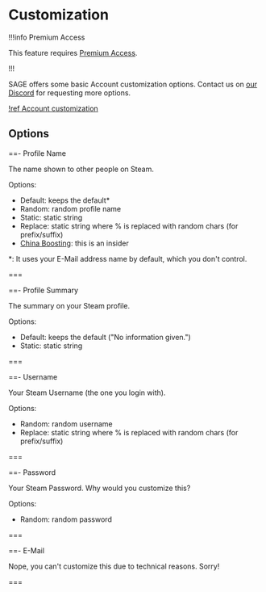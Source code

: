 # Customization

!!!info Premium Access

This feature requires [Premium Access](../premium.md).

!!!

SAGE offers some basic Account customization options. Contact us on
[our Discord](https://sage.party/discord) for requesting more options.

[!ref Account customization](https://sage.party/dash#customize)

## Options

==- Profile Name

The name shown to other people on Steam.

Options:

- Default: keeps the default\*
- Random: random profile name
- Static: static string
- Replace: static string where % is replaced with random chars (for
  prefix/suffix)
- [China Boosting](https://china.boosting.win): this is an insider

\*: It uses your E-Mail address name by default, which you don't control.

===

==- Profile Summary

The summary on your Steam profile.

Options:

- Default: keeps the default ("No information given.")
- Static: static string

===

==- Username

Your Steam Username (the one you login with).

Options:

- Random: random username
- Replace: static string where % is replaced with random chars (for
  prefix/suffix)

===

==- Password

Your Steam Password. Why would you customize this?

Options:

- Random: random password

===

==- E-Mail

Nope, you can't customize this due to technical reasons. Sorry!

===
